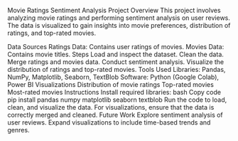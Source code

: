 Movie Ratings Sentiment Analysis
Project Overview
This project involves analyzing movie ratings and performing sentiment analysis on user reviews. The data is visualized to gain insights into movie preferences, distribution of ratings, and top-rated movies.

Data Sources
Ratings Data: Contains user ratings of movies.
Movies Data: Contains movie titles.
Steps
Load and inspect the dataset.
Clean the data.
Merge ratings and movies data.
Conduct sentiment analysis.
Visualize the distribution of ratings and top-rated movies.
Tools Used
Libraries: Pandas, NumPy, Matplotlib, Seaborn, TextBlob
Software: Python (Google Colab), Power BI
Visualizations
Distribution of movie ratings
Top-rated movies
Most-rated movies
Instructions
Install required libraries:
bash
Copy code
pip install pandas numpy matplotlib seaborn textblob
Run the code to load, clean, and visualize the data.
For visualizations, ensure that the data is correctly merged and cleaned.
Future Work
Explore sentiment analysis of user reviews.
Expand visualizations to include time-based trends and genres.
